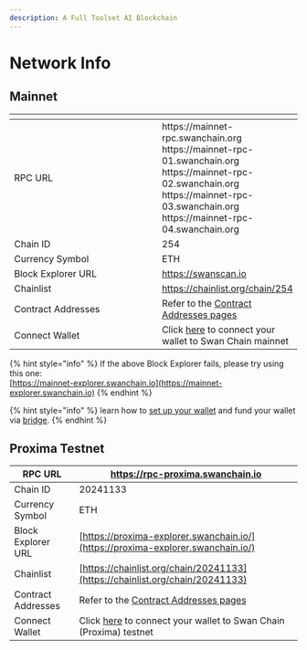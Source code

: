 ```yaml
---
description: A Full Toolset AI Blockchain
---
```


# Network Info

## Mainnet

<table data-header-hidden><thead><tr><th width="282"></th><th></th></tr></thead><tbody><tr><td>RPC URL</td><td>https://mainnet-rpc.swanchain.org<br>https://mainnet-rpc-01.swanchain.org<br>https://mainnet-rpc-02.swanchain.org<br>https://mainnet-rpc-03.swanchain.org<br>https://mainnet-rpc-04.swanchain.org</td></tr><tr><td>Chain ID</td><td>254</td></tr><tr><td>Currency Symbol</td><td>ETH</td></tr><tr><td>Block Explorer URL</td><td><a href="https://swanscan.io/">https://swanscan.io</a></td></tr><tr><td>Chainlist</td><td><a href="https://chainlist.org/chain/254">https://chainlist.org/chain/254</a></td></tr><tr><td>Contract Addresses</td><td>Refer to the <a href="../contract-addresses.md#mainnet">Contract Addresses pages</a></td></tr><tr><td>Connect Wallet</td><td>Click <a href="https://chainlist.org/chain/254">here</a> to connect your wallet to Swan Chain mainnet</td></tr></tbody></table>

{% hint style="info" %}
If the above Block Explorer fails, please try using this one:\
[https://mainnet-explorer.swanchain.io](https://mainnet-explorer.swanchain.io)
{% endhint %}

{% hint style="info" %}
learn how to [set up your wallet](../../swan-chain-campaign/atom-accelerator-race/before-you-get-started/set-up-metamask.md) and fund your wallet via [bridge](../../swan-chain-campaign/swan-saturn-testnet/before-you-get-started/bridge-tokens.md).
{% endhint %}

## Proxima Testnet

| RPC URL            | https://rpc-proxima.swanchain.io                                                                          |
| ------------------ | --------------------------------------------------------------------------------------------------------- |
| Chain ID           | 20241133                                                                                                  |
| Currency Symbol    | ETH                                                                                                       |
| Block Explorer URL | [https://proxima-explorer.swanchain.io/](https://proxima-explorer.swanchain.io/)                          |
| Chainlist          | [https://chainlist.org/chain/20241133](https://chainlist.org/chain/20241133)                              |
| Contract Addresses | Refer to the [Contract Addresses pages](../contract-addresses.md#proxima-testnet)                         |
| Connect Wallet     | Click [here](https://chainlist.org/chain/20241133) to connect your wallet to Swan Chain (Proxima) testnet |

